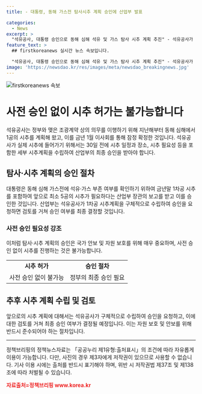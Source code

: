 ```yaml
---
title: - 대통령, 동해 가스전 탐사시추 계획 승인에 산업부 발표

categories:
  - News
excerpt: >
  "석유공사, 대통령 승인으로 동해 심해 석유 및 가스 탐사 시추 계획 추진" - 석유공사가 대통령의 승인을 받아 동해 심해에서의 석유 및 가스 탐사 시추 계획을 추진 중이다. 산업부는 이에 대한 상세 계획 승인이 필요하며, 최소 5차 시추가 예정되어 있다. (150자)
feature_text: >
  ## firstkoreanews 실시간 뉴스 속보입니다.

  "석유공사, 대통령 승인으로 동해 심해 석유 및 가스 탐사 시추 계획 추진" - 석유공사가 대통령의 승인을 받아 동해 심해에서의 석유 및 가스 탐사 시추 계획을 추진 중이다. 산업부는 이에 대한 상세 계획 승인이 필요하며, 최소 5차 시추가 예정되어 있다. (150자)
image: 'https://newsdao.kr/res/images/meta/newsdao_breakingnews.jpg'
---
```


<p><img src="https://newsdao.kr/res/images/meta/newsdao_breakingnews.jpg" alt="firstkoreanews 속보" /></p>

<h1>사전 승인 없이 시추 허가는 불가능합니다</h1>

<p data-ke-size="size16">석유공사는 정부와 맺은 조광계약 상의 의무를 이행하기 위해 지난해부터 동해 심해에서 1공의 시추를 계획해 왔고, 이를 금년 1월 이사회를 통해 잠정 확정한 것입니다. 석유공사가 실제 시추에 들어가기 위해서는 30일 전에 시추 일정과 장소, 시추 필요성 등을 포함한 세부 시추계획을 수립하여 산업부의 최종 승인을 받아야 합니다.</p>

<h2>탐사·시추 계획의 승인 절차</h2>

<p data-ke-size="size16">대통령은 동해 심해 가스전에 석유·가스 부존 여부를 확인하기 위하여 금년말 1차공 시추를 포함하여 앞으로 최소 5공의 시추가 필요하다는 산업부 장관의 보고를 받고 이를 승인한 것입니다. 산업부는 석유공사가 1차공 시추계획을 구체적으로 수립하여 승인을 요청하면 검토를 거쳐 승인 여부를 최종 결정할 것입니다.</p>

<h3>사전 승인 필요성 강조</h3>

<p data-ke-size="size16">이처럼 탐사·시추 계획의 승인은 국가 안보 및 자원 보호를 위해 매우 중요하며, 사전 승인 없이 시추를 진행하는 것은 불가능합니다.</p>

<table>
  <tr>
    <td style="text-align: center; height: 17px;"><b>시추 허가</b></td>
    <td style="text-align: center; height: 17px;"><b>승인 절차</b></td>
  </tr>
  <tr>
    <td style="text-align: center; height: 17px;">사전 승인 없이 불가능</td>
    <td style="text-align: center; height: 17px;">정부의 최종 승인 필요</td>
  </tr>
</table>

<h2>추후 시추 계획 수립 및 검토</h2>

<p data-ke-size="size16">앞으로의 시추 계획에 대해서는 석유공사가 구체적으로 수립하여 승인을 요청하고, 이에 대한 검토를 거쳐 최종 승인 여부가 결정될 예정입니다. 이는 자원 보호 및 안보를 위해 반드시 준수되어야 하는 절차입니다.</p>

<hr>

<p data-ke-size="size16">정책브리핑의 정책뉴스자료는 「공공누리 제1유형:출처표시」의 조건에 따라 자유롭게 이용이 가능합니다. 다만, 사진의 경우 제3자에게 저작권이 있으므로 사용할 수 없습니다. 기사 이용 시에는 출처를 반드시 표기해야 하며, 위반 시 저작권법 제37조 및 제138조에 따라 처벌될 수 있습니다. <p><b><span style="color: #ee2323;">자료출처=정책브리핑 www.korea.kr</span></b></p>

